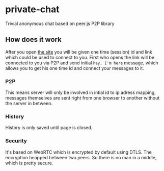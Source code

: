 # private-chat
Trivial anonymous chat based on peer.js P2P library

## How does it work
After you open [the site](http://alun.github.io/private-chat/)
you will be given one time (session) id and link which could be used to connect to you.
First who opens the link will be connected to you via P2P and send initial `hey, I'm here` message,
which allows you to get his one time id and connect your messages to it.

### P2P
This means server will only be involved in intial id to ip adress mapping,  
messages themselves are sent right from one browser to another without the server in between.

### History
History is only saved until page is closed.

### Security
It's based on WebRTC which is encrypted by default using DTLS. The encryption heapped between two peers. So there is no man in a middle, which is pretty secure.
